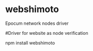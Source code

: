 # webshimoto
Epocum network nodes driver

#Driver for website as node verification

npm install webshimoto
